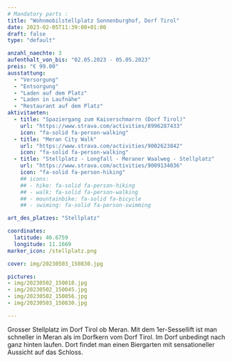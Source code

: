 ```yaml
---
# Mandatory parts :
title: "Wohnmobilstellplatz Sonnenburghof, Dorf Tirol"
date: 2023-02-05T11:39:08+01:00
draft: false
type: "default"

anzahl_naechte: 3
aufenthalt_von_bis: "02.05.2023 - 05.05.2023"
preis: "€ 99.00"
ausstattung:
  - "Versorgung"
  - "Entsorgung"
  - "Laden auf dem Platz"
  - "Laden in Laufnähe"
  - "Restaurant auf dem Platz"
aktivitaeten:
  - title: "Spaziergang zum Kaiserschmarrn (Dorf Tirol)"
    url: "https://www.strava.com/activities/8996287433"
    icon: "fa-solid fa-person-walking"
  - title: "Meran City Walk"
    url: "https://www.strava.com/activities/9002623842"
    icon: "fa-solid fa-person-walking"
  - title: "Stellplatz - Longfall - Meraner Waalweg - Stellplatz"
    url: "https://www.strava.com/activities/9009134036"
    icon: "fa-solid fa-person-hiking"
    ## icons:
    ## - hike: fa-solid fa-person-hiking
    ## - walk: fa-solid fa-person-walking
    ## - mountainbike: fa-solid fa-bicycle
    ## - swiming: fa-solid fa-person-swimming

art_des_platzes: "Stellplatz"

coordinates:
  latitude: 46.6759
  longitude: 11.1669
marker_icon: /stellplatz.png

cover: img/20230503_150830.jpg

pictures: 
- img/20230502_150018.jpg
- img/20230502_150045.jpg
- img/20230502_150056.jpg
- img/20230503_150830.jpg

---
```

Grosser Stellplatz im Dorf Tirol ob Meran. Mit dem 1er-Sessellift ist man schneller in Meran als im Dorfkern vom Dorf Tirol. Im Dorf unbedingt nach ganz hinten laufen. Dort findet man einen Biergarten mit sensationeller Aussicht auf das Schloss.